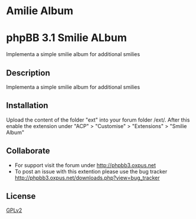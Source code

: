 Amilie Album
===================

# phpBB 3.1 Smilie ALbum

Implementa a simple smilie album for additional smilies

## Description

Implementa a simple smilie album for additional smilies

## Installation

Upload the content of the folder "ext" into your forum folder /ext/.
After this enable the extension under "ACP" > "Customise" > "Extensions" > "Smilie Album"

## Collaborate

* For support visit the forum under http://phpbb3.oxpus.net
* To post an issue with this extention please use the bug tracker http://phpbb3.oxpus.net/downloads.php?view=bug_tracker

## License

[GPLv2](license.txt)
